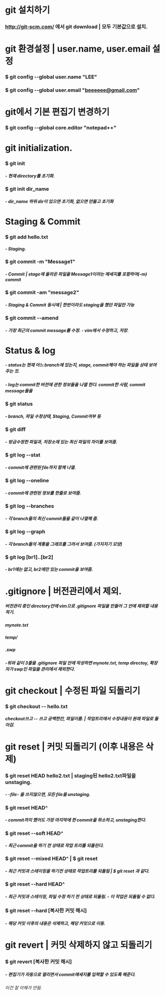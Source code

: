 # git 설치하기
### http://git-scm.com/ 에서 git download | 모두 기본값으로 설치.

# git 환경설정            | user.name, user.email 설정
### $ git config --global user.name "LEE"
### $ git config --global user.email "beeeeee@gmail.com"

# git에서 기본 편집기 변경하기
### $ git config --global core.editor "notepad++"

# git initialization.
### $ git init 
##### - 현재 directory를 초기화.
### $ git init dir_name
##### - dir_name 하위 dir이 있으면 초기화, 없으면 만들고 초기화

# Staging & Commit
### $ git add hello.txt
##### - Staging.
### $ git commit -m "Message1"
##### - Commit | stage에 올라온 파일을 Message1이라는 메세지를 포함하여(-m) commit
### $ git commit -am "message2"
##### - Staging & Commit 동시에 | 한번이라도 staging을 했던 파일만 가능
### $ git commit --amend 
##### - 가장 최근의 commit message를 수정. - vim에서 수정하고, 저장.

# Status & log
##### - status는 현재 어느 branch에 있는지, stage, commit해야 하는 파일들 상태 보여주는 것.
##### - log는 commit한 버전에 관한 정보들을 나열 한다. commit한 사람, commit message들을 
### $ git status
##### - branch, 파일 수정상태, Staging, Commit여부 등 
### $ git diff
##### - 방금수정한 파일과, 저장소에 있는 최신 파일의 차이를 보여줌.
### $ git log --stat
##### - commit에 관련된 file까지 함께 나열.
### $ git log --oneline
##### - commit에 관련된 정보를 한줄로 보여줌.
### $ git log --branches
##### - 각 branch들의 최신 commit들을 같이 나열해 줌.
### $ git log --graph
##### - 각 branch들의 계통을 그래프를 그려서 보여줌. (가지치기 모양)
### $ git log [br1]..[br2]
##### - br1에는 없고, br2에만 있는 commit을 보여줌.

# .gitignore | 버전관리에서 제외.
##### 버전관리 중인 directory안에 vim으로 .gitignore 파일을 만들어 그 안에 제외할 내용적기.
##### mynote.txt
##### temp/
##### .swp
##### -위와 같이 3줄을 .gitignore 파일 안에 작성하면 mynote.txt, temp directoy, 확장자가 swp인 파일을 관리에서 제외한다.

# git checkout | 수정된 파일 되돌리기
### $ git checkout -- hello.txt
##### checkout쓰고 -- 쓰고 공백한칸, 파일이름. | 작업트리에서 수정내용이 원래 파일로 돌아감.

# git reset | 커밋 되돌리기 (이후 내용은 삭제)
### $ git reset HEAD hello2.txt | staging된 hello2.txt파일을 unstaging.
##### - -file- 을 쓰지않으면, 모든 file을 unstaging.
### $ git reset HEAD^
##### - commit까지 했어도 가장 마지막에 한 commit을 취소하고, unstaging한다.
### $ git reset --soft HEAD^
##### - 최근 commit을 하기 전 상태로 작업 트리를 되돌린다.
### $ git reset --mixed HEAD^ | $ git reset
##### - 최근 커밋과 스테이징을 하기전 상태로 작업트리를 되돌림 | $ git reset 과 같다.
### $ git reset --hard HEAD^
##### - 최근 커밋과 스테이징, 파일 수정 하기 전 상태로 되돌림. - 이 작업은 되돌릴 수 없다.
### $ git reset --hard [복사한 커밋 해시]
##### - 해당 커밋 이후의 내용은 삭제하고, 해당 커밋으로 이동.

# git revert | 커밋 삭제하지 않고 되돌리기
### $ git revert [복사한 커밋 해시]
##### - 편집기가 자동으로 열리면서 commit메세지를 입력할 수 있도록 해준다.
###### 이건 잘 이해가 안됨.


  
